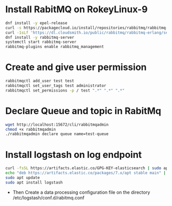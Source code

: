 # Install RabitMQ on RokeyLinux-9 
```bash
dnf install -y epel-release
curl -s https://packagecloud.io/install/repositories/rabbitmq/rabbitmq-server/script.rpm.sh | sudo bash
curl -1sLf 'https://dl.cloudsmith.io/public/rabbitmq/rabbitmq-erlang/setup.rpm.sh' | sudo -E bash
dnf install -y rabbitmq-server
systemctl start rabbitmq-server
rabbitmq-plugins enable rabbitmq_management
```

# Create and give user permission 
```bash
rabbitmqctl add_user test test
rabbitmqctl set_user_tags test administrator
rabbitmqctl set_permissions -p / test ".*" ".*" ".*"
```
# Declare Queue and topic in RabitMq
```bash
wget http://localhost:15672/cli/rabbitmqadmin
chmod +x rabbitmqadmin
./rabbitmqadmin declare queue name=test-queue
```

# Install logstash on log endpoint
```bash
curl -fsSL https://artifacts.elastic.co/GPG-KEY-elasticsearch | sudo apt-key add -
echo "deb https://artifacts.elastic.co/packages/7.x/apt stable main" | sudo tee -a /etc/apt/sources.list.d/elastic-7.x.list
sudo apt update
sudo apt install logstash
```
- Then Create a data processing configuration file on the directory /etc/logstash/conf.d/rabitmq.conf


